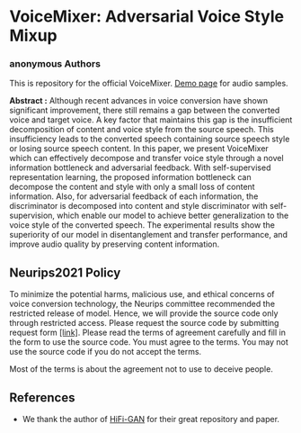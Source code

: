 # VoiceMixer: Adversarial Voice Style Mixup
### anonymous Authors

This is repository for the official VoiceMixer.
[Demo page](https://anonymous-speech.github.io/voicemixer/index.html) for audio samples.

**Abstract :**
    Although recent advances in voice conversion have shown significant improvement, there still remains a gap between the converted voice and target voice. A key factor that maintains this gap is the insufficient decomposition of content and voice style from the source speech. This insufficiency leads to the converted speech containing source speech style or losing source speech content. In this paper, we present VoiceMixer which can effectively decompose and transfer voice style through a novel information bottleneck and adversarial feedback. With self-supervised representation learning, the proposed information bottleneck can decompose the content and style with only a small loss of content information. Also, for adversarial feedback of each information, the discriminator is decomposed into content and style discriminator with self-supervision, which enable our model to achieve better generalization to the voice style of the converted speech. The experimental results show the superiority of our model in disentanglement and transfer performance, and improve audio quality by preserving content information.

## Neurips2021 Policy
To minimize the potential harms, malicious use, and ethical concerns of voice conversion technology, 
the Neurips committee recommended the restricted release of model. 
Hence, we will provide the source code only through restricted access. 
Please request the source code by submitting request form [[link]](). 
Please read the terms of agreement carefully and fill in the form to use the source code. 
You must agree to the terms. You may not use the source code if you do not accept the terms.

Most of the terms is about the agreement not to use to deceive people.


## References
* We thank the author of [HiFi-GAN](https://github.com/jik876/hifi-gan) for their great repository and paper.


